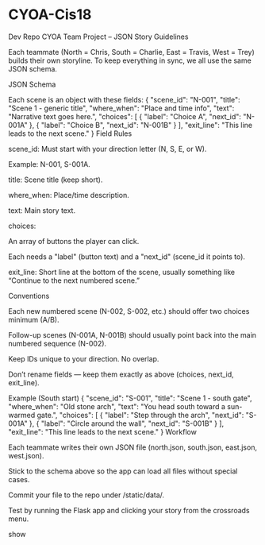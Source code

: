 # CYOA-Cis18
Dev Repo
CYOA Team Project – JSON Story Guidelines

Each teammate (North = Chris, South = Charlie, East = Travis, West = Trey) builds their own storyline. To keep everything in sync, we all use the same JSON schema.

JSON Schema

Each scene is an object with these fields:
{
"scene_id": "N-001",
"title": "Scene 1 - generic title",
"where_when": "Place and time info",
"text": "Narrative text goes here.",
"choices": [
{ "label": "Choice A", "next_id": "N-001A" },
{ "label": "Choice B", "next_id": "N-001B" }
],
"exit_line": "This line leads to the next scene."
}
Field Rules

scene_id: Must start with your direction letter (N, S, E, or W).

Example: N-001, S-001A.

title: Scene title (keep short).

where_when: Place/time description.

text: Main story text.

choices:

An array of buttons the player can click.

Each needs a "label" (button text) and a "next_id" (scene_id it points to).

exit_line: Short line at the bottom of the scene, usually something like “Continue to the next numbered scene.”

Conventions

Each new numbered scene (N-002, S-002, etc.) should offer two choices minimum (A/B).

Follow-up scenes (N-001A, N-001B) should usually point back into the main numbered sequence (N-002).

Keep IDs unique to your direction. No overlap.

Don’t rename fields — keep them exactly as above (choices, next_id, exit_line).

Example (South start)
{
"scene_id": "S-001",
"title": "Scene 1 - south gate",
"where_when": "Old stone arch",
"text": "You head south toward a sun-warmed gate.",
"choices": [
{ "label": "Step through the arch", "next_id": "S-001A" },
{ "label": "Circle around the wall", "next_id": "S-001B" }
],
"exit_line": "This line leads to the next scene."
}
Workflow

Each teammate writes their own JSON file (north.json, south.json, east.json, west.json).

Stick to the schema above so the app can load all files without special cases.

Commit your file to the repo under /static/data/.

Test by running the Flask app and clicking your story from the crossroads menu.

show
